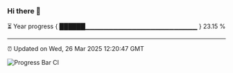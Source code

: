 ### Hi there 👋

⏳ Year progress { ██████▁▁▁▁▁▁▁▁▁▁▁▁▁▁▁▁▁▁▁▁▁▁▁▁ } 23.15 %

---

⏰ Updated on Wed, 26 Mar 2025 12:20:47 GMT

![Progress Bar CI](https://github.com/Shyam-Makwana/GitHub-Actions-Demo/workflows/Progress%20Bar%20CI/badge.svg)
